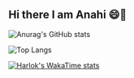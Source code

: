 ## Hi there I am Anahi 😄👋
![Anurag's GitHub stats](https://github-readme-stats.vercel.app/api?username=AnahiVera&show_icons=true&theme=radical)

![Top Langs](https://github-readme-stats.vercel.app/api/top-langs/?username=AnahiVera&size_weight=0.5&count_weight=0.5)

[![Harlok's WakaTime stats](https://github-readme-stats.vercel.app/api/wakatime?username=AnahiVera)](https://github.com/anuraghazra/github-readme-stats)

<!--
**AnahiVera/AnahiVera** is a ✨ _special_ ✨ repository because its `README.md` (this file) appears on your GitHub profile.

Here are some ideas to get you started:

- 🔭 I’m currently working on ...
- 🌱 I’m currently learning ...
- 👯 I’m looking to collaborate on ...
- 🤔 I’m looking for help with ...
- 💬 Ask me about ...
- 📫 How to reach me: ...
- 😄 Pronouns: ...
- ⚡ Fun fact: ...
-->
